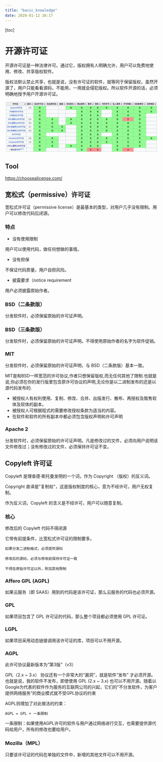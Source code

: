 ```yaml
---
title: "basic_knowledge"
date: 2020-01-12 16:17
---
```

[toc]



# 开源许可证

开源许可证是一种法律许可。通过它，版权拥有人明确允许，用户可以免费地使用、修改、共享版权软件。

版权法默认禁止共享，也就是说，没有许可证的软件，就等同于保留版权，虽然开源了，用户只能看看源码，不能用，一用就会侵犯版权。所以软件开源的话，必须明确地授予用户开源许可证。



![image-20200330235856196](basic_knowledge.assets/image-20200330235856196.png)



## Tool

https://choosealicense.com/



## 宽松式（permissive）许可证

宽松式许可证（permissive license）是最基本的类型，对用户几乎没有限制。用户可以修改代码后闭源。



### 特点

* 没有使用限制

用户可以使用代码，做任何想做的事情。



* 没有担保

不保证代码质量，用户自担风险。



* 披露要求（notice requirement

用户必须披露原始作者。





### BSD（二条款版）

分发软件时，必须保留原始的许可证声明。



### BSD（三条款版）

分发软件时，必须保留原始的许可证声明。不得使用原始作者的名字为软件促销。



### MIT

分发软件时，必须保留原始的许可证声明，与 BSD（二条款版）基本一致。

MIT是和BSD一样宽范的许可协议,作者只想保留版权,而无任何其他了限制.也就是说,你必须在你的发行版里包含原许可协议的声明,无论你是以二进制发布的还是以源代码发布的.

- 被授权人有权利使用、复制、修改、合并、出版发行、散布、再授权及贩售软体及软体的副本。
- 被授权人可根据程式的需要修改授权条款为适当的内容。
- 在软件和软件的所有副本中都必须包含版权声明和许可声明



### Apache 2

分发软件时，必须保留原始的许可证声明。凡是修改过的文件，必须向用户说明该文件修改过；没有修改过的文件，必须保持许可证不变。





## Copyleft 许可证

Copyleft 是理查德·斯托曼发明的一个词，作为 Copyright （版权）的反义词。

Copyright 直译是"复制权"，这是版权制度的核心，意为不经许可，用户无权复制。

作为反义词，Copyleft 的含义是不经许可，用户可以随意复制。



### 核心

修改后的 Copyleft 代码不得闭源

它带有前提条件，比宽松式许可证的限制要多。

```
如果分发二进制格式，必须提供源码

修改后的源码，必须与修改前保持许可证一致

不得在原始许可证以外，附加其他限制
```





### Affero GPL (AGPL)

如果云服务（即 SAAS）用到的代码是该许可证，那么云服务的代码也必须开源。



### GPL

如果项目包含了 GPL 许可证的代码，那么整个项目都必须使用 GPL 许可证。





### LGPL

如果项目采用动态链接调用该许可证的库，项目可以不用开源。



### AGPL

此许可协议最新版本为“第3版”（v3）

GPL（2.x ~ 3.x） 协议还有一个非常大的“漏洞”，就是软件“发布” 才必须开源。也就是说，我的软件不发布，即使使用 GPL (2.x ~ 3.x) 也可以不用开源。随着以Google为代表的软件作为服务的互联网公司的兴起，它们的“不分发软件，为客户提供网络服务”的商业模式就不受GPL协议的约束

AGPL则增加了对此做法的约束：

```
AGPL = GPL + 一条限制
```

一条限制：如果使用AGPL许可的软件与用户通过网络进行交互，也需要提供源代码给用户，所有的修改也要给用户。





### Mozilla（MPL）

只要该许可证的代码在单独的文件中，新增的其他文件可以不用开源。

